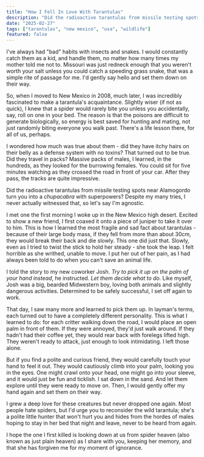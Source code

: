```yaml
---
title: "How I Fell In Love With Tarantulas"
description: "Did the radioactive tarantulas from missile testing spots near Alamogordo turn you into a chupacabra with superpowers? Despite my many tries, I never actually witnessed that, so let's say I'm agnostic."
date: "2025-02-27"
tags: ["tarantulas", "new mexico", "usa", "wildlife"]
featured: false
---
```


I've always had "bad" habits with insects and snakes. I would constantly catch them as a kid, and handle them, no matter how many times my mother told me not to. Missouri was just redneck enough that you weren't worth your salt unless you could catch a speeding grass snake, that was a simple rite of passage for me. I'd gently say hello and set them down on their way.

So, when I moved to New Mexico in 2008, much later, I was incredibly fascinated to make a tarantula's acquaintance. Slightly wiser (if not as quick), I knew that a spider would rarely bite you unless you accidentally, say, roll on one in your bed. The reason is that the poisons are difficult to generate biologically, so energy is best saved for hunting and mating, not just randomly biting everyone you walk past. There's a life lesson there, for all of us, perhaps.

I wondered how much was true about them - did they have itchy hairs on their belly as a defense system with no toxins? That turned out to be true. Did they travel in packs? Massive packs of males, I learned, in the hundreds, as they looked for the burrowing females. You could sit for five minutes watching as they crossed the road in front of your car. After they pass, the tracks are quite impressive.

Did the radioactive tarantulas from missile testing spots near Alamogordo turn you into a _chupacabra_ with superpowers? Despite my many tries, I never actually witnessed that, so let's say I'm agnostic.

I met one the first morning I woke up in the New Mexico high desert. Excited to show a new friend, I first coaxed it onto a piece of juniper to take it over to him. This is how I learned the most fragile and sad fact about tarantulas - because of their large body mass, if they fell from more than about 30cm, they would break their back and die slowly. This one did just that. Slowly, even as I tried to twist the stick to hold her steady - she took the leap. I felt horrible as she writhed, unable to move. I put her out of her pain, as I had always been told to do when you can't save an animal life.

I told the story to my new coworker Josh. _Try to pick it up on the palm of your hand instead_, he instructed. _Let them decide what to do._ Like myself, Josh was a big, bearded Midwestern boy, loving both animals and slightly dangerous activities. Determined to be safely successful, I set off again to work.

That day, I saw many more and learned to pick them up. In layman's terms, each turned out to have a completely different personality. This is what I learned to do: for each critter walking down the road, I would place an open palm in front of them. If they were annoyed, they'd just walk around. If they hadn't had their coffee yet, they would rear back with forelegs lifted high. They weren't ready to attack, just enough to look intimidating. I left those alone.

But if you find a polite and curious friend, they would carefully touch your hand to feel it out. They would cautiously climb into your palm, looking you in the eyes. One might crawl onto your head, one might go into your sleeve, and it would just be fun and ticklish. I sat down in the sand. And let them explore until they were ready to move on. Then, I would gently offer my hand again and set them on their way.

I grew a deep love for these creatures but never dropped one again. Most people hate spiders, but I'd urge you to reconsider the wild tarantula; she's a polite little hunter that won't hurt you and hides from the hordes of males hoping to stay in her bed that night and leave, never to be heard from again.

I hope the one I first killed is looking down at us from spider heaven (also known as just plain heaven) as I share with you, keeping her memory, and that she has forgiven me for my moment of ignorance.
